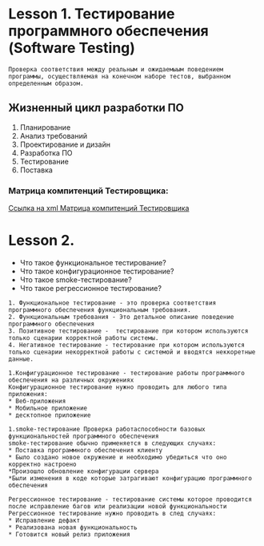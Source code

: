 # Lesson 1. Тестирование программного обеспечения (Software Testing)
```
Проверка соответствия между реальным и ожидаемыым поведением программы, осуществляемая на конечном наборе тестов, выбранном определенным образом.
```

## Жизненный цикл разработки ПО
1. Планирование
2. Анализ требований 
3. Проектирование и дизайн
4. Разработка ПО
5. Тестирование
6. Поставка

### Матрица компитенций Тестировщика:
[Ссылка на xml Матрица компитенций Тестировщика](https://docs.google.com/spreadsheets/d/1N0CYCrrfvC2hHQJdwvIXnTKjYKCjbl_G/edit#gid=1368025376)

# Lesson 2.
* Что такое функциональное тестирование?
* Что такое конфигурационное тестирование?
* Что такое smoke-тестирование?
* Что такое регрессионное тестирование?


```
1. Функциональное тестирование - это проверка соответствия программного обеспечения функциональным требования.
2. Функциональным требования - Это детальное описание поведение программного обеспечения
3. Позитивное тестирование -  тестирование при котором используются только сценарии корректной работы системы.
4. Негативное тестирование - тестирование при котором используются только сценарии некорректной работы с системой и вводятся неккоретные данные.
```
```
1.Конфигурационное тестирование - тестирование работы программного обеспечения на различных окружениях
Конфигурационное тестирование нужно проводить для любого типа приложения:
* Веб-приложения
* Мобильное приложение
* десктопное приложение
```
```
1.smoke-тестирование Проверка работаспособности базовых функциональностей программного обеспечения
smoke-тестирование обычно применяется в следующих случаях:
* Поставка программного обеспечения клиенту
* Было создано новое окружение и необходимо убедиться что оно корректно настроено
*Произошло обновление конфигурации сервера
*Были изменения в коде которые затрагивают конфигурацию программного обеспечения
```
```
Регрессионное тестирование - тестирование системы которое проводится после исправление багов или реализации новой функциональности
Регрессионное тестирование нужно проводить в след случаях:
* Исправление дефакт
* Реализована новая функциональность
* Готовится новый релиз приложения
```